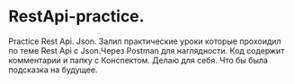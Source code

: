 # RestApi-practice.
Practice Rest Api. Json. 
Залил практические уроки которые прохоидил по теме Rest Api c Json.Через Postman для наглядности.
Код содержит комментарии и папку с Конспектом. Делаю для себя. Что бы была подсказка на будущее.
